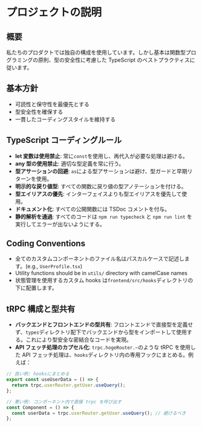 # プロジェクトの説明

## 概要

私たちのプロダクトでは独自の構成を使用しています。しかし基本は関数型プログラミングの原則、型の安全性に考慮した TypeScript のベストプラクティスに従います。

## 基本方針

- 可読性と保守性を最優先とする
- 型安全性を確保する
- 一貫したコーディングスタイルを維持する

## TypeScript コーディングルール

- **let 変数は使用禁止**: 常に`const`を使用し、再代入が必要な処理は避ける。
- **any 型の使用禁止**: 適切な型定義を常に行う。
- **型アサーションの回避**: `as`による型アサーションは避け、型ガードと早期リターンを使用。
- **明示的な戻り値型**: すべての関数に戻り値の型アノテーションを付ける。
- **型エイリアスの優先**: インターフェイスよりも型エイリアスを優先して使用。
- **ドキュメント化**: すべての公開関数には TSDoc コメントを付与。
- **静的解析を通過**: すべてのコードは `npm run typecheck` と `npm run lint` を実行してエラーが出ないようにする。

## Coding Conventions

- 全てのカスタムコンポーネントのファイル名はパスカルケースで記述します。(e.g., `UserProfile.tsx`)
- Utility functions should be in `utils/` directory with camelCase names
- 状態管理を使用するカスタム hooks は`frontend/src/hooks`ディレクトリの下に配置します。

## tRPC 構成と型共有

- **バックエンドとフロントエンドの型共有**: フロントエンドで直接型を定義せず、`types`ディレクトリ配下でバックエンドから型をインポートして使用する。これにより型安全な密結合なコードを実現。
- **API フェッチ処理のカプセル化**: `trpc.hogeRouter.~`のような tRPC を使用した API フェッチ処理は、`hooks`ディレクトリ内の専用フックにまとめる。例えば：

```typescript
// 良い例: hooksにまとめる
export const useUserData = () => {
  return trpc.userRouter.getUser.useQuery();
};

// 悪い例: コンポーネント内で直接 trpc を呼び出す
const Component = () => {
  const userData = trpc.userRouter.getUser.useQuery(); // 避けるべき
};
```
